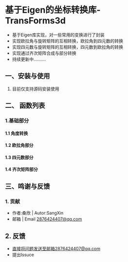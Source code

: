 # 基于Eigen的坐标转换库-TransForms3d
- 基于Eigen库实现，对一些常用的变换进行了封装
- 实现欧拉角与旋转矩阵的互相转换，欧拉角到四元数的转换
- 实现四元数与旋转矩阵的互相转换，四元数到欧拉角的转换
- 实现通过齐次矩阵合成与部分转换
- 持续更新中..........

## 一、安装与使用
1. 目前仅支持源码安装使用



## 二、 函数列表

### 1.基础部分

#### 1.1 角度转换

#### 1.2 欧拉角部分
#### 1.3 四元数部分
#### 1.4 齐次矩阵部分



## 三、鸣谢与反馈

### 1. 贡献

- 作者:桑欣 | Autor:SangXin
- 邮箱 | Email 2876424407@qq.com



## 2. 反馈

- 直接将问题发送至邮箱2876424407@qq.com
- 提出Issuce

